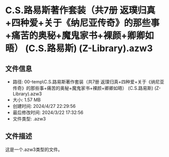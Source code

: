 ﻿# C.S.路易斯著作套装（共7册 返璞归真+四种爱+关于《纳尼亚传奇》的那些事+痛苦的奥秘+魔鬼家书+裸颜+卿卿如晤） (C.S.路易斯) (Z-Library).azw3

## 文件信息
- 路径: 00-temp\C.S.路易斯著作套装（共7册 返璞归真+四种爱+关于《纳尼亚传奇》的那些事+痛苦的奥秘+魔鬼家书+裸颜+卿卿如晤） (C.S.路易斯) (Z-Library).azw3
- 大小: 1.57 MB
- 创建时间: 2024/4/27 22:29:56
- 最后修改时间: 2024/3/22 17:32:56
- 文件类型: .azw3

## 文件描述
这是一个.azw3类型的文件。

